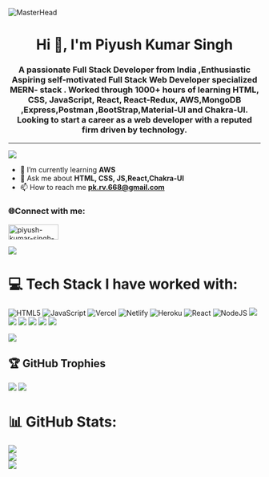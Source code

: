 ![MasterHead](https://mir-s3-cdn-cf.behance.net/project_modules/max_1200/79731568097599.5b50bca477735.jpg)
<h1 align="center">Hi 👋, I'm Piyush Kumar Singh</h1>

<h3 align="center">A passionate Full Stack Developer from India ,Enthusiastic Aspiring self-motivated Full Stack Web Developer specialized MERN- stack . Worked through 1000+ hours of learning HTML, CSS, JavaScript, React, React-Redux, AWS,MongoDB ,Express,Postman ,BootStrap,Material-UI and Chakra-UI. Looking to start a career as a web developer with a reputed firm driven by technology.</h3>
<!-- <img src="https://user-images.githubusercontent.com/73097560/115834477-dbab4500-a447-11eb-908a-139a6edaec5c.gif">
<img alt="github" src="https://camo.githubusercontent.com/962256c6d536664f87b022d87c99c2eb9413183035e5f8664b770992a4621f9a/68747470733a2f2f726561646d652d747970696e672d7376672e6865726f6b756170702e636f6d2f3f6c696e65733d46756c6c2b537461636b2b5765622b446576656c6f7065723b52656163742b446576656c6f7065723b517569636b2b6c6561726e65723b4d45524e2b446576656c6f7065723b2672696768743d747275652677696474683d343030266865696768743d3530"/>
<img align="right" alt="Coding" width="330" src="https://camo.githubusercontent.com/c1dcb74cc1c1835b1d716f5051499a2814c683c806b15f04b0eba492863703e9/68747470733a2f2f63646e2e6472696262626c652e636f6d2f75736572732f3733303730332f73637265656e73686f74732f363538313234332f6176656e746f2e676966"/> -->


---
[![](https://visitcount.itsvg.in/api?id=piyush2205&icon=4&color=0)](https://visitcount.itsvg.in)

<!-- Proudly created with GPRM ( https://gprm.itsvg.in ) -->

- 🌱 I’m currently learning **AWS**
- 💬 Ask me about **HTML, CSS, JS,React,Chakra-UI**
- 📫 How to reach me **pk.rv.668@gmail.com**
<h3 align="left">🌐Connect with me:</h3>
<p align="left">
<a href="https://linkedin.com/in/piyush-kumar-singh-6234141ba" target="blank"><img align="center" src="https://img.shields.io/badge/LinkedIn-%230077B5.svg?logo=linkedin&logoColor=white" alt="piyush-kumar-singh-6234141ba" height="30" width="100" /></a>
<!--   <a href="https://piyush2205.github.io/" target="blank"><img align="center" src="https://camo.githubusercontent.com/0d163383b09382b45d9d8233431fb40719b82261959d00163bba48f934571365/68747470733a2f2f696d672e736869656c64732e696f2f62616467652f4d79253230506f7274666f6c696f2532302545322538362539322d677261792e7376673f636f6c6f72413d36353542453126636f6c6f72423d344634344436267374796c653d666f722d7468652d6261646765" height="30" width="100" /></a> -->
</p>

<img src="https://user-images.githubusercontent.com/73097560/115834477-dbab4500-a447-11eb-908a-139a6edaec5c.gif">

# 💻 Tech Stack I have worked with:
![HTML5](https://img.shields.io/badge/html5-%23E34F26.svg?style=for-the-badge&logo=html5&logoColor=white) ![JavaScript](https://img.shields.io/badge/javascript-%23323330.svg?style=for-the-badge&logo=javascript&logoColor=%23F7DF1E) ![Vercel](https://img.shields.io/badge/vercel-%23000000.svg?style=for-the-badge&logo=vercel&logoColor=white) ![Netlify](https://img.shields.io/badge/netlify-%23000000.svg?style=for-the-badge&logo=netlify&logoColor=#00C7B7) ![Heroku](https://img.shields.io/badge/heroku-%23430098.svg?style=for-the-badge&logo=heroku&logoColor=white) ![React](https://img.shields.io/badge/react-%2320232a.svg?style=for-the-badge&logo=react&logoColor=%2361DAFB) ![NodeJS](https://img.shields.io/badge/node.js-6DA55F?style=for-the-badge&logo=node.js&logoColor=white)
<img src="https://camo.githubusercontent.com/0cbfd479cc112e053b3ce4ec8d4774714ed7bd8d0b766d8c5a0109b1edf61dfe/68747470733a2f2f696d672e736869656c64732e696f2f62616467652f6368616b72612075692d2532333445443143352e7376673f7374796c653d666f722d7468652d6261646765266c6f676f3d6368616b72617569266c6f676f436f6c6f723d7768697465">
<img src="(https://camo.githubusercontent.com/817fc7ba268e7e1fa114cbc4328bb326913cf392f5e2077ccc7b5f0e90a77109/68747470733a2f2f696d672e736869656c64732e696f2f62616467652f4d6174657269616c25323055492d3030374646463f7374796c653d666f722d7468652d6261646765266c6f676f3d6d7569266c6f676f436f6c6f723d7768697465)">
<img src="[https://camo.githubusercontent.com/0cbfd479cc112e053b3ce4ec8d4774714ed7bd8d0b766d8c5a0109b1edf61dfe/68747470733a2f2f696d672e736869656c64732e696f2f62616467652f6368616b72612075692d2532333445443143352e7376673f7374796c653d666f722d7468652d6261646765266c6f676f3d6368616b72617569266c6f676f436f6c6f723d7768697465]">
<img src="[https://camo.githubusercontent.com/0cbfd479cc112e053b3ce4ec8d4774714ed7bd8d0b766d8c5a0109b1edf61dfe/68747470733a2f2f696d672e736869656c64732e696f2f62616467652f6368616b72612075692d2532333445443143352e7376673f7374796c653d666f722d7468652d6261646765266c6f676f3d6368616b72617569266c6f676f436f6c6f723d7768697465](https://camo.githubusercontent.com/b47580b7e8e0b4ce9bb718070140318f72d316a0c88e0dd53a5ac4b0bdfc755e/68747470733a2f2f696d672e736869656c64732e696f2f62616467652f4e504d2d2532333030303030302e7376673f7374796c653d666f722d7468652d6261646765266c6f676f3d6e706d266c6f676f436f6c6f723d7768697465)">
<img src="https://camo.githubusercontent.com/72e92f69f36703548704a9eeda2a9889c2756b5e08f01a9aec6e658c148d014e/68747470733a2f2f696d672e736869656c64732e696f2f62616467652f4d6f6e676f44422d3445413934423f7374796c653d666f722d7468652d6261646765266c6f676f3d6d6f6e676f6462266c6f676f436f6c6f723d7768697465">
<img src=" https://camo.githubusercontent.com/7f73136d92799b19be179d1ed87b461120c35ed917c7d5ab59a7606209da7bd3/68747470733a2f2f696d672e736869656c64732e696f2f62616467652f457870726573732e6a732d3030303030303f7374796c653d666f722d7468652d6261646765266c6f676f3d65787072657373266c6f676f436f6c6f723d7768697465">

<img src="https://user-images.githubusercontent.com/73097560/115834477-dbab4500-a447-11eb-908a-139a6edaec5c.gif">

## 🏆 GitHub Trophies
![](https://github-profile-trophy.vercel.app/?username=piyush2205&theme=radical&no-frame=false&no-bg=true&margin-w=4)
<img src="https://user-images.githubusercontent.com/73097560/115834477-dbab4500-a447-11eb-908a-139a6edaec5c.gif">
# 📊 GitHub Stats:

![](https://github-readme-stats.vercel.app/api/top-langs/?username=piyush2205&border_radius=0&layout=compact)<br/>
![](https://github-readme-streak-stats.herokuapp.com/?user=piyush2205&theme=dark&hide_border=false)<br/>
![](https://github-readme-stats.vercel.app/api?username=piyush2205&show_icons=true)


